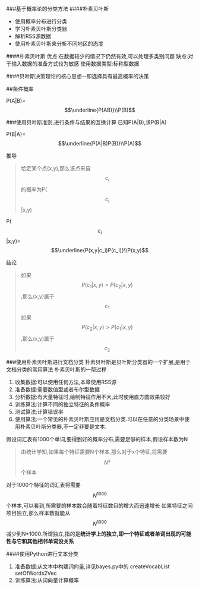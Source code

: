 ###基于概率论的分类方法
####朴素贝叶斯
- 使用概率分布进行分类
- 学习朴素贝叶斯分类器
- 解析RSS源数据
- 使用朴素贝叶斯来分析不同地区的态度


####朴素贝叶斯
优点:在数据较少的情况下仍然有效,可以处理多类别问题
缺点:对于输入数据的准备方式较为敏感
使用数据类型:标称型数据


####贝叶斯决策理论的核心思想--即选择具有最高概率的决策


##条件概率

P(A|B)=$$\underline{P(AB)}\\P(B)$$

###使用贝叶斯准则,进行条件与结果的互换计算
已知P(A|B),求P(B|A)

P(B|A)=$$\underline{P(A|B)P(B)}\\P(A)$$


推导
>给定某个点(x,y),那么该点来自$$c_i$$的概率为P($$c_i$$|x,y)

P($$c_i$$|x,y)=$$\underline{P(x,y|c_i)P(c_i)}\\P(x,y)$$

结论
>如果$$P(c_1|x,y)>P(c_2|x,y)$$,那么(x,y)属于$$c_1$$
如果$$P(c_2|x,y)>P(c_1|x,y)$$,那么(x,y)属于$$c_2$$




###使用朴素贝叶斯进行文档分类
朴素贝叶斯是贝叶斯分类器的一个扩展,是用于文档分类的常用算法
朴素贝叶斯的一帮过程
1. 收集数据:可以使用任何方法,本章使用RSS源
2. 准备数据:需要数值型或者布尔型数据
3. 分析数据:有大量特征时,绘制特征作用不大,此时使用直方图效果较好
4. 训练算法:计算不同的独立特征的条件概率
5. 测试算法:计算错误率
6. 使用算法:一个常见的朴素贝叶斯应用是文档分类.可以在任意的分类场景中使用朴素贝叶斯分类器,不一定非要是文本.


假设词汇表有1000个单词,要得到好的概率分布,需要足够的样本,假设样本数为N
>由统计学知,如果每个特征需要N个样本,那么对于x个特征,将需要$$N^x$$个样本

对于1000个特征的词汇表将需要$$N^{1000}$$个样本,可以看到,所需要的样本数会随着特征数目的增大而迅速增长
如果特征之间项目独立,那么样本数就能从$$N^{1000}$$减少到N*1000.所谓独立,指的是**统计学上的独立,即一个特征或者单词出现的可能性与它和其他相邻单词没关系**


####使用Python进行文本分类
1. 准备数据:从文本中构建词向量,详见bayes.py中的 createVocabList setOfWords2Vec
2. 训练算法:从词向量计算概率



















